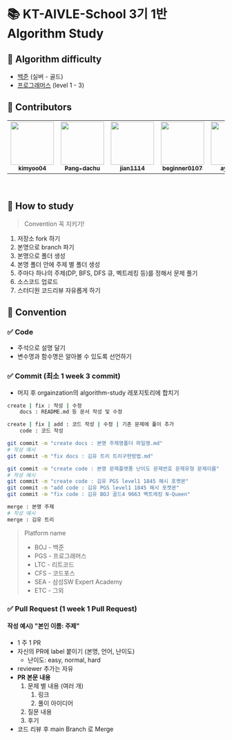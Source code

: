 # 📚 KT-AIVLE-School 3기 1반 Algorithm Study

## 📒 Algorithm **difficulty**

- [백준](https://www.acmicpc.net/) (실버 - 골드)
- [프로그래머스](https://programmers.co.kr/learn/challenges?tab=all_challenges) (level 1 - 3)

## 🙋 Contributors

<table><tr>
    <td align="center"><a href="https://github.com/kimyoo04"><img src="https://user-images.githubusercontent.com/58503130/216962339-c0058df4-62e9-4ea6-8927-4eaf81da8421.jpg" width="100px;" alt=""/>         <br /><sub><b>kimyoo04</b><br>
    <td align="center"><a href="https://github.com/Pang-dachu"><img src="https://user-images.githubusercontent.com/58503130/216962531-fcd72050-2ad0-4242-9e51-a53f3d77a8d5.png" width="100px;" alt=""/>         <br /><sub><b>Pang-dachu</b><br>
    <td align="center"><a href="https://github.com/jian1114"><img src="https://user-images.githubusercontent.com/58503130/216962621-9ef9c8df-42ea-4d63-a6ab-a992762cbcbe.png" width="100px;" alt=""/>         <br /><sub><b>jian1114</b><br>
    <td align="center"><a href="https://github.com/beginner0107"><img src="https://user-images.githubusercontent.com/58503130/216962663-b3ce251b-b44a-4491-b42b-ed98e7175331.png" width="100px;" alt=""/>         <br /><sub><b>beginner0107</b><br>
    <td align="center"><a href="https://github.com/ayocado"><img src="https://user-images.githubusercontent.com/58503130/216962706-f76207cf-54c9-4cdf-8d72-07ed87b3ce56.jpg" width="100px;" alt=""/>         <br /><sub><b>ayocado</b><br>
</table><br />

## 📒 How to study

> Convention 꼭 지키기!

1. 저장소 fork 하기
2. 본명으로 branch 파기
3. 본명으로 폴더 생성
4. 본명 폴더 안에 주제 별 폴더 생성
5. 주마다 하나의 주제(DP, BFS, DFS 큐, 벡트레킹 등)를 정해서 문제 풀기
6. 소스코드 업로드
7. 스터디원 코드리뷰 자유롭게 하기

## 📒 Convention

### ✅ Code

- 주석으로 설명 달기
- 변수명과 함수명은 알아볼 수 있도록 선언하기

### ✅ Commit (최소 1 week 3 commit)

- 머지 후 orgainzation의 algorithm-study 레포지토리에 합치기

```sh
create | fix : 작성 | 수정
    docs : README.md 등 문서 작성 및 수정

create | fix | add : 코드 작성 | 수정 | 기존 문제에 풀이 추가
    code : 코드 작성

git commit -m "create docs : 본명 주제명폴더 파일명.md"
# 작성 예시
git commit -m "fix docs : 김유 트리 트리구현방법.md"

git commit -m "create code : 본명 문제플랫폼 난이도 문제번호 문제유형 문제이름"
# 작성 예시
git commit -m "create code : 김유 PGS level1 1845 해시 포켓몬"
git commit -m "add code : 김유 PGS level1 1845 해시 포켓몬"
git commit -m "fix code : 김유 BOJ 골드4 9663 벡트레킹 N-Queen"

merge : 본명 주제
# 작성 예시
merge : 김유 트리
```

> Platform name
>
> - BOJ - 백준
> - PGS - 프로그래머스
> - LTC - 리트코드
> - CFS - 코드포스
> - SEA - 삼성SW Expert Academy
> - ETC - 그외

### ✅ Pull Request (1 week 1 Pull Request)

#### 작성 예시) "본인 이름: 주제"

- 1 주 1 PR
- 자신의 PR에 label 붙이기 (본명, 언어, 난이도)
  - 난이도: easy, normal, hard
- reviewer 추가는 자유
- **PR 본문 내용**
  1. 문제 별 내용 (여러 개)
     1. 링크
     2. 풀이 아이디어
  2. 질문 내용
  3. 후기
- 코드 리뷰 후 main Branch 로 Merge
